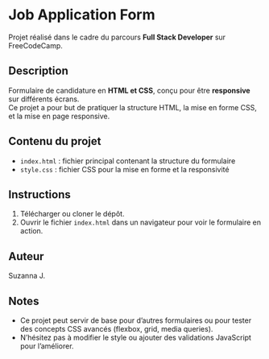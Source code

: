 # Job Application Form

Projet réalisé dans le cadre du parcours **Full Stack Developer** sur FreeCodeCamp.

## Description
Formulaire de candidature en **HTML et CSS**, conçu pour être **responsive** sur différents écrans.  
Ce projet a pour but de pratiquer la structure HTML, la mise en forme CSS, et la mise en page responsive.

## Contenu du projet
- `index.html` : fichier principal contenant la structure du formulaire  
- `style.css` : fichier CSS pour la mise en forme et la responsivité

## Instructions
1. Télécharger ou cloner le dépôt.  
2. Ouvrir le fichier `index.html` dans un navigateur pour voir le formulaire en action.

## Auteur
Suzanna J.

## Notes
- Ce projet peut servir de base pour d’autres formulaires ou pour tester des concepts CSS avancés (flexbox, grid, media queries).  
- N’hésitez pas à modifier le style ou ajouter des validations JavaScript pour l’améliorer.

